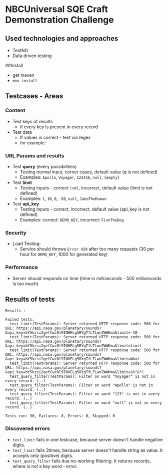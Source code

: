 # NBCUniversal SQE Craft Demonstration Challenge
## Used technologies and approaches 
* TestNG
* Data driven testing

##Install
* get maven
* `mvn install`

## Testcases - Areas
### Content 
* Test keys of results
    * if every key is present in every record
* Test data
    * If values is correct - test via regex
    * for example: 
### URL Params and results
* Test **query** (every possibilities)
    * Testing normal input, corner cases, default value (q is not defined)
    * Examples: `Apollo`, `Voyager`, `123456`, `null`, `{empty}`
* Test **limit** 
     * Testing inputs - correct `(>0)`, incorrect, default value (limit is not defined)
     * Examples: `1`, `10`, `0`, `-50`, `null`, `JakeTheHuman`
* Test **api_key**
    * Testing inputs - correct, incorrect, default value (api_key is not defined)
    * Examples: correct: `DEMO_KEY`, incorrect: `FinnTheDog`
    
### Security
* Load Testing:
    * Service should throws `Error 429` after too many requests (30 per hour for `DEMO_KEY`, 1000 for generated key)

### Performance
* Server should responds on time (time in milliseconds - 500 milliseconds is too much)


## Results of tests
```
Results :

Failed tests:   
  test_limit(TestParams): Server returned HTTP response code: 500 for URL: https://api.nasa.gov/planetary/sounds?&api_key=bY5kzsi2gefCwz8l9INHELg5BYgTfLTLwnZWWKma&limit=-10
  test_limit(TestParams): Server returned HTTP response code: 500 for URL: https://api.nasa.gov/planetary/sounds?&api_key=bY5kzsi2gefCwz8l9INHELg5BYgTfLTLwnZWWKma&limit=limit
  test_limit(TestParams): Server returned HTTP response code: 500 for URL: https://api.nasa.gov/planetary/sounds?&api_key=bY5kzsi2gefCwz8l9INHELg5BYgTfLTLwnZWWKma&limit=What
  test_limit(TestParams): Server returned HTTP response code: 500 for URL: https://api.nasa.gov/planetary/sounds?&api_key=bY5kzsi2gefCwz8l9INHELg5BYgTfLTLwnZWWKma&limit=$%^&*(
  test_query_filter(TestParams): Filter on word "Voyager" is not in every record. (..)
  test_query_filter(TestParams): Filter on word "Apollo" is not in every record. (..)
  test_query_filter(TestParams): Filter on word "123" is not in every record. (..)
  test_query_filter(TestParams): Filter on word "null" is not in every record. (..)

Tests run: 30, Failures: 8, Errors: 0, Skipped: 0
```
### Discovered errors
* `test_limit` fails in one testcase, because server doesn't handle negative digits.
* `test_limit` fails 3times, because server doesn't handle string as value. It accepts only (positive) digits.
* `test_query_filter` fails due no-working filtering. It returns records, where is not a key word - error.